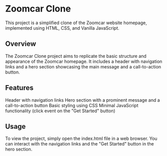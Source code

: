 # Zoomcar Clone
This project is a simplified clone of the Zoomcar website homepage, implemented using HTML, CSS, and Vanilla JavaScript.

## Overview
The Zoomcar Clone project aims to replicate the basic structure and appearance of the Zoomcar homepage. It includes a header with navigation links and a hero section showcasing the main message and a call-to-action button.

## Features
Header with navigation links
Hero section with a prominent message and a call-to-action button
Basic styling using CSS
Minimal JavaScript functionality (click event on the "Get Started" button)
## Usage
To view the project, simply open the index.html file in a web browser. You can interact with the navigation links and the "Get Started" button in the hero section.

